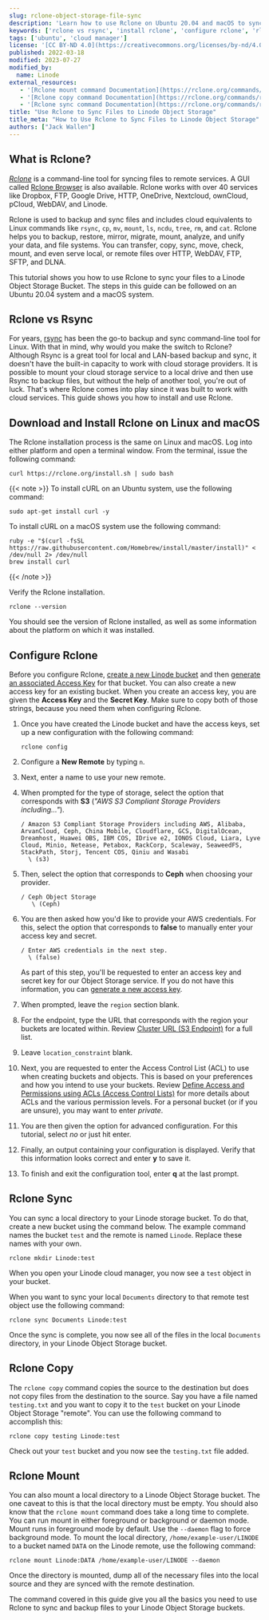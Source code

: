 ```yaml
---
slug: rclone-object-storage-file-sync
description: 'Learn how to use Rclone on Ubuntu 20.04 and macOS to sync and backup files to a Linode Object Storage Bucket. Rclone is a command-line alternative to the popular rsync tool.'
keywords: ['rclone vs rsync', 'install rclone', 'configure rclone', 'rlone sync', 'rclone copy', 'rclone mount']
tags: ['ubuntu', 'cloud manager']
license: '[CC BY-ND 4.0](https://creativecommons.org/licenses/by-nd/4.0)'
published: 2022-03-18
modified: 2023-07-27
modified_by:
  name: Linode
external_resources:
   - '[Rclone mount command Documentation](https://rclone.org/commands/rclone_mount/)'
   - '[Rclone copy command Documentation](https://rclone.org/commands/rclone_copy/)'
   - '[Rclone sync command Documentation](https://rclone.org/commands/rclone_sync/)'
title: "Use Rclone to Sync Files to Linode Object Storage"
title_meta: "How to Use Rclone to Sync Files to Linode Object Storage"
authors: ["Jack Wallen"]
---
```


## What is Rclone?

[*Rclone*](https://rclone.org/) is a command-line tool for syncing files to remote services. A GUI called [Rclone Browser](https://kapitainsky.github.io/RcloneBrowser/) is also available. Rclone works with over 40 services like Dropbox, FTP, Google Drive, HTTP, OneDrive, Nextcloud, ownCloud, pCloud, WebDAV, and Linode.

Rclone is used to backup and sync files and includes cloud equivalents to Linux commands like `rsync`, `cp`, `mv`, `mount`, `ls`, `ncdu`, `tree`, `rm`, and `cat`. Rclone helps you to backup, restore, mirror, migrate, mount, analyze, and unify your data, and file systems. You can transfer, copy, sync, move, check, mount, and even serve local, or remote files over HTTP, WebDAV, FTP, SFTP, and DLNA.

This tutorial shows you how to use Rclone to sync your files to a Linode Object Storage Bucket. The steps in this guide can be followed on an Ubuntu 20.04 system and a macOS system.

## Rclone vs Rsync

For years, [rsync](/docs/guides/introduction-to-rsync/) has been the go-to backup and sync command-line tool for Linux. With that in mind, why would you make the switch to Rclone? Although Rsync is a great tool for local and LAN-based backup and sync, it doesn't have the built-in capacity to work with cloud storage providers. It is possible to mount your cloud storage service to a local drive and then use Rsync to backup files, but without the help of another tool, you're out of luck. That's where Rclone comes into play since it was built to work with cloud services. This guide shows you how to install and use Rclone.

## Download and Install Rclone on Linux and macOS

The Rclone installation process is the same on Linux and macOS. Log into either platform and open a terminal window. From the terminal, issue the following command:

```command
curl https://rclone.org/install.sh | sudo bash
```

{{< note >}}
To install cURL on an Ubuntu system, use the following command:

```command
sudo apt-get install curl -y
```

To install cURL on a macOS system use the following command:

```command
ruby -e "$(curl -fsSL https://raw.githubusercontent.com/Homebrew/install/master/install)" < /dev/null 2> /dev/null
brew install curl
```
{{< /note >}}

Verify the Rclone installation.

```command
rclone --version
```

You should see the version of Rclone installed, as well as some information about the platform on which it was installed.

## Configure Rclone

Before you configure Rclone, [create a new Linode bucket](/docs/products/storage/object-storage/guides/manage-buckets/) and then [generate an associated Access Key](/docs/products/storage/object-storage/guides/access-keys/) for that bucket. You can also create a new access key for an existing bucket. When you create an access key, you are given the **Access Key** and the **Secret Key**. Make sure to copy both of those strings, because you need them when configuring Rclone.

1.  Once you have created the Linode bucket and have the access keys, set up a new configuration with the following command:

    ```command
    rclone config
    ```

1.  Configure a **New Remote** by typing `n`.

1.  Next, enter a name to use your new remote.

1.  When prompted for the type of storage, select the option that corresponds with **S3** (*"AWS S3 Compliant Storage Providers including..."*).

    ```output
    / Amazon S3 Compliant Storage Providers including AWS, Alibaba, ArvanCloud, Ceph, China Mobile, Cloudflare, GCS, DigitalOcean, Dreamhost, Huawei OBS, IBM COS, IDrive e2, IONOS Cloud, Liara, Lyve Cloud, Minio, Netease, Petabox, RackCorp, Scaleway, SeaweedFS, StackPath, Storj, Tencent COS, Qiniu and Wasabi
      \ (s3)
    ```

1.  Then, select the option that corresponds to **Ceph** when choosing your provider.

    ```output
    / Ceph Object Storage
       \ (Ceph)
    ```

1.  You are then asked how you'd like to provide your AWS credentials. For this, select the option that corresponds to **false** to manually enter your access key and secret.

    ```output
    / Enter AWS credentials in the next step.
      \ (false)
    ```

    As part of this step, you'll be requested to enter an access key and secret key for our Object Storage service. If you do not have this information, you can [generate a new access key](/docs/products/storage/object-storage/guides/access-keys/#create-an-access-key).

1.  When prompted, leave the `region` section blank.

1.  For the endpoint, type the URL that corresponds with the region your buckets are located within. Review [Cluster URL (S3 Endpoint)](/docs/products/storage/object-storage/guides/urls/#cluster-url-s3-endpoint) for a full list.

1.  Leave `location_constraint` blank.

1.  Next, you are requested to enter the Access Control List (ACL) to use when creating buckets and objects. This is based on your preferences and how you intend to use your buckets. Review [Define Access and Permissions using ACLs (Access Control Lists)](/docs/products/storage/object-storage/guides/acls/) for more details about ACLs and the various permission levels. For a personal bucket (or if you are unsure), you may want to enter *private*.

1.  You are then given the option for advanced configuration. For this tutorial, select *no* or just hit enter.

1.  Finally, an output containing your configuration is displayed. Verify that this information looks correct and enter **y** to save it.

1.  To finish and exit the configuration tool, enter **q** at the last prompt.

## Rclone Sync

You can sync a local directory to your Linode storage bucket. To do that, create a new bucket using the command below. The example command names the bucket `test` and the remote is named `Linode`. Replace these names with your own.

```command
rclone mkdir Linode:test
```

When you open your Linode cloud manager, you now see a `test` object in your bucket.

When you want to sync your local `Documents` directory to that remote test object use the following command:

```command
rclone sync Documents Linode:test
```

Once the sync is complete, you now see all of the files in the local `Documents` directory, in your Linode Object Storage bucket.

## Rclone Copy

The `rclone copy` command copies the source to the destination but does not copy files from the destination to the source. Say you have a file named `testing.txt` and you want to copy it to the `test` bucket on your Linode Object Storage "remote". You can use the following command to accomplish this:

```command
rclone copy testing Linode:test
```

Check out your `test` bucket and you now see the `testing.txt` file added.

## Rclone Mount

You can also mount a local directory to a Linode Object Storage bucket. The one caveat to this is that the local directory must be empty. You should also know that the `rclone mount` command does take a long time to complete. You can run mount in either foreground or background or daemon mode. Mount runs in foreground mode by default. Use the `--daemon` flag to force background mode. To mount the local directory, `/home/example-user/LINODE` to a bucket named `DATA` on the Linode remote, use the following command:

```command
rclone mount Linode:DATA /home/example-user/LINODE --daemon
```

Once the directory is mounted, dump all of the necessary files into the local source and they are synced with the remote destination.

The command covered in this guide give you all the basics you need to use Rclone to sync and backup files to your Linode Object Storage buckets.
